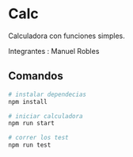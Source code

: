 # Calc

Calculadora con funciones simples.

Integrantes : Manuel Robles
## Comandos

```bash
# instalar dependecias
npm install

# iniciar calculadora
npm run start

# correr los test
npm run test
```

